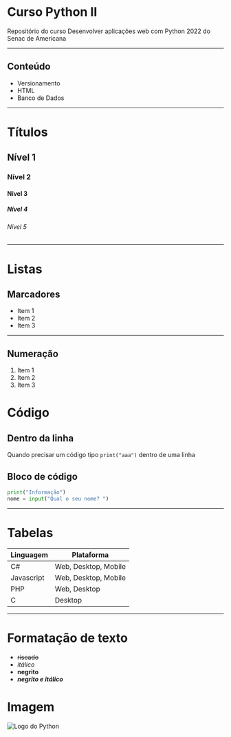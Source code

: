 # Curso Python II
 Repositório do curso Desenvolver aplicações web com Python 2022 do Senac de Americana

---

## Conteúdo
- Versionamento
- HTML
- Banco de Dados

---

# Títulos
## Nível 1
### Nível 2
#### Nível 3
##### Nível 4
###### Nível 5

---

# Listas
## Marcadores
 - Item 1
 - Item 2
 - Item 3

 ---

 ## Numeração

 1. Item 1
 2. Item 2
 3. Item 3

 # Código
 ## Dentro da linha
 Quando precisar um código tipo `print("aaa")` dentro de uma linha

## Bloco de código
```Python
print("Informação")
nome = input("Qual o seu nome? ")
```

---

# Tabelas

|Linguagem|Plataforma|
|---|---|
|C#|Web, Desktop, Mobile|
|Javascript|Web, Desktop, Mobile|
|PHP|Web, Desktop|
|C|Desktop|
 
 ---

 # Formatação de texto

 - ~~riscado~~
 - *itálico*
 - **negrito**
 - ***negrito e itálico***

 # Imagem

![Logo do Python](https://cdn4.iconfinder.com/data/icons/logos-and-brands/512/267_Python_logo-128.png)




